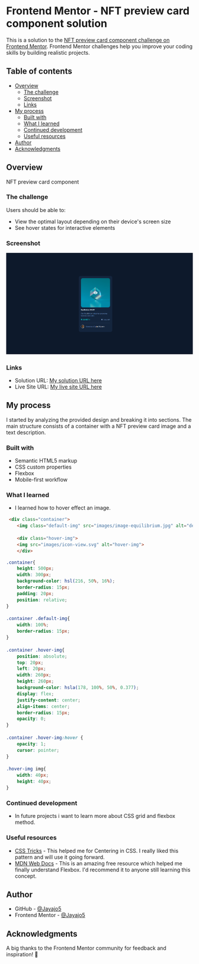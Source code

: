 # Frontend Mentor - NFT preview card component solution

This is a solution to the [NFT preview card component challenge on Frontend Mentor](https://www.frontendmentor.io/challenges/nft-preview-card-component-SbdUL_w0U). Frontend Mentor challenges help you improve your coding skills by building realistic projects. 

## Table of contents

- [Overview](#overview)
  - [The challenge](#the-challenge)
  - [Screenshot](#screenshot)
  - [Links](#links)
- [My process](#my-process)
  - [Built with](#built-with)
  - [What I learned](#what-i-learned)
  - [Continued development](#continued-development)
  - [Useful resources](#useful-resources)
- [Author](#author)
- [Acknowledgments](#acknowledgments)

## Overview

NFT preview card component

### The challenge

Users should be able to:

- View the optimal layout depending on their device's screen size
- See hover states for interactive elements

### Screenshot

![Screenshot of my NFT preview card component](images/Screenshot.PNG)

### Links

- Solution URL: [My solution URL here](https://www.frontendmentor.io/solutions/nft-preview-card-component-oQdTcK3eMS)
- Live Site URL: [My live site URL here](https://jayajo5.github.io/NFT-preview-card-component/)

## My process

I started by analyzing the provided design and breaking it into sections. The main structure consists of a container with a NFT preview card image and a text description.

### Built with

- Semantic HTML5 markup
- CSS custom properties
- Flexbox
- Mobile-first workflow

### What I learned

- I learned how to hover effect an image.

```html
 <div class="container">
    <img class="default-img" src="images/image-equilibrium.jpg" alt="default-img">
    
    <div class="hover-img">
    <img src="images/icon-view.svg" alt="hover-img">
    </div>
```
```css
.container{
    height: 500px;
    width: 300px;
    background-color: hsl(216, 50%, 16%);
    border-radius: 15px;
    padding: 20px;
    position: relative;
}

.container .default-img{
    width: 100%;
    border-radius: 15px;
}

.container .hover-img{
    position: absolute;
    top: 20px;
    left: 20px;
    width: 260px;
    height: 260px;
    background-color: hsla(178, 100%, 50%, 0.377); 
    display: flex;
    justify-content: center;
    align-items: center;    
    border-radius: 15px;
    opacity: 0;
}

.container .hover-img:hover {
    opacity: 1;
    cursor: pointer;
}

.hover-img img{
    width: 40px;
    height: 40px;
}
```

### Continued development

- In future projects i want to learn more about CSS grid and flexbox method.

### Useful resources

- [CSS Tricks](https://css-tricks.com/centering-css-complete-guide/) - This helped me for Centering in CSS. I really liked this pattern and will use it going forward.
- [MDN Web Docs](https://developer.mozilla.org/en-US/docs/Glossary/Flexbox) - This is an amazing free resource which helped me finally understand Flexbox. I'd recommend it to anyone still learning this concept.

## Author

- GitHub - [@Jayajo5](https://github.com/Jayajo5)
- Frontend Mentor - [@Jayajo5](https://www.frontendmentor.io/profile/Jayajo5)

## Acknowledgments

A big thanks to the Frontend Mentor community for feedback and inspiration! 🚀